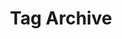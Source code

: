 ---
title: 'Tag Archive'
layout: 'layouts/feed.html'
pagination: 
    data: collections
    size: 1
    alias: tag
    filter: ['all', 'nav', 'blog', 'work', 'featuredWork', 'people', 'rss']
permalink: '/tag/{{ tag | slug }}/'
---
